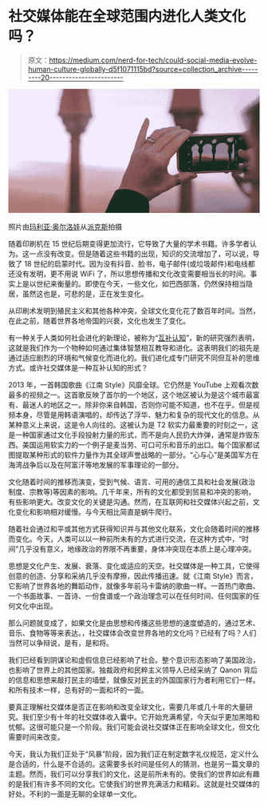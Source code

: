 # 社交媒体能在全球范围内进化人类文化吗？

> 原文：<https://medium.com/nerd-for-tech/could-social-media-evolve-human-culture-globally-d5f1071115bd?source=collection_archive---------20----------------------->

![](img/ad5716983d3c72ec6db6502fb10ff781.png)

照片由[玛利亚·奥尔洛娃](https://www.pexels.com/@orlovamaria?utm_content=attributionCopyText&utm_medium=referral&utm_source=pexels)从[派克斯](https://www.pexels.com/photo/anonymous-lady-photographing-arched-palace-at-sundown-4940758/?utm_content=attributionCopyText&utm_medium=referral&utm_source=pexels)拍摄

随着印刷机在 15 世纪后期变得更加流行，它导致了大量的学术书籍。许多学者认为。这一点没有改变。但是随着这些书籍的出现，知识的交流增加了，可以说，导致了 18 世纪的启蒙时代。因为没有抖音、脸书，电子邮件(或垃圾邮件)和电线都还没有发明，更不用说 WiFi 了，所以思想传播和文化改变需要相当长的时间。事实上是以世纪来衡量的。即使在今天，一些文化，如巴西部落，仍然保持相当隐居，虽然这也是，可悲的是，正在发生变化。

从印刷术发明到殖民主义和其他各种冲突，全球文化变化花了数百年时间。当然，在此之前，随着世界各地帝国的兴衰，文化也发生了变化。

有一种关于人类如何社会进化的新理论，被称为“[互补认知](https://complementarycognition.co.uk)”，新的研究强烈表明，这就是我们作为一个物种如何通过集体智慧相互教导和进化。这表明我们的祖先是通过适应剧烈的环境和气候变化而进化的。我们进化成专门研究不同但互补的思维方式。或许社交媒体是一种互补认知的形式？

2013 年，一首韩国歌曲《江南 Style》风靡全球。它仍然是 YouTube 上观看次数最多的视频之一。这首歌反映了首尔的一个地区，这个地区被认为是这个城市最富有、最迷人的地区之一。除非你来自韩国，否则你可能不知道，也不在乎。但是视频本身，尽管是用韩语演唱的，却传达了浮华、魅力和复杂的现代文化的信息。从某种意义上来说，这是令人向往的。这被认为是 T2 软实力最重要的时刻之一，这是一种国家通过文化手段投射力量的形式，而不是向人民扔大炸弹，通常是炸毁东西。美国运用软实力的一个例子是麦当劳、可口可乐和音乐的出口。每个国家都试图提取某种形式的软件力量作为其全球声誉战略的一部分。“心与心”是美国军方在海湾战争后以及在阿富汗等地发展的军事理论的一部分。

文化随着时间的推移而演变，受到气候、语言、可用的通信工具和社会发展(政治制度、宗教等)等因素的影响。几千年来，所有的文化都受到贸易和冲突的影响，有些影响更大。改变文化的关键是沟通。然而，在互联网和社交媒体兴起之前，文化变化和影响相对缓慢。与今天相比简直是蜗牛爬行。

随着社会通过和平或其他方式获得知识并与其他文化联系，文化会随着时间的推移而变化。今天，人类可以以一种前所未有的方式进行交流，在这种方式中，“时间”几乎没有意义，地缘政治的界限不再重要，身体冲突现在本质上是心理冲突。

思想是文化产生、发展、衰落、变化或适应的天空。社交媒体是一种工具，它使得创意的创造、分享和采纳几乎没有摩擦，因此传播迅速。就《江南 Style》而言，它影响了世界各地的舞蹈动作，就像多年前马卡雷纳的歌曲一样。一首热门歌曲、一个书面故事、一首诗、一份食谱或一个政治理念可以在任何时间、任何国家的任何文化中出现。

那么问题就变成了，如果文化是由思想和传播这些思想的速度塑造的，通过艺术、音乐、食物等等来表达。，社交媒体会改变世界各地的文化吗？已经有了吗？人们当然可以争辩说，是有，是和将。

我们已经看到阴谋论和虚假信息已经影响了社会。整个意识形态影响了美国政治，也影响了世界上的其他国家。独裁政府和民粹主义领导人已经采纳了 Qanon 背后的信息和思想来敲打民主的墙壁，就像反对民主的外国国家行为者利用它们一样。和所有技术一样，总有好的一面和坏的一面。

要真正理解社交媒体是否正在影响和改变全球文化，需要几年或几十年的大量研究。我们至少有十年的社交媒体收入囊中。它开始充满希望，今天似乎更加黑暗和忧郁。这很可能只是一个阶段。我们可能会说社交媒体正在影响全球文化，但文化需要时间来改变。

今天，我认为我们正处于“风暴”阶段，因为我们正在制定数字礼仪规范，定义什么是合适的，什么是不合适的。这需要多长时间是任何人的猜测，也是另一篇文章的主题。然而，我们可以分享我们的文化，这是前所未有的。使我们的世界如此有趣的是我们有许多不同的文化。它使我们的世界充满活力和精彩。这就是社交媒体的好处。不利的一面是无聊的全球单一文化。